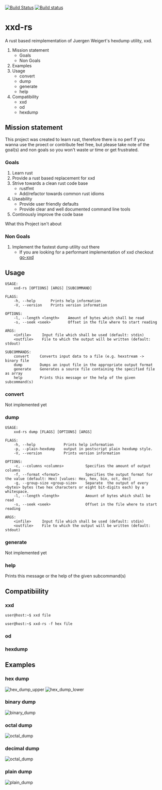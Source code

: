 [![Build Status](https://travis-ci.org/Nicoretti/xxd-rs.svg?branch=master)](https://travis-ci.org/Nicoretti/xxd-rs)
[![Build status](https://ci.appveyor.com/api/projects/status/nki2w285pjq73jhk/branch/master?svg=true)](https://ci.appveyor.com/project/Nicoretti/xxd-rs/branch/master)

# xxd-rs
A rust based reimplementation of Juergen Weigert's hexdump utility, xxd.

1. Mission statement
    - Goals
    - Non Goals
2. Examples
3. Usage
    - convert
    - dump
    - generate
    - help
4. Compatibility
    - xxd
    - od
    - hexdump

## Mission statement
This project was created to learn rust, therefore there is no perf
If you wanna use the proect or contribute feel free, but please take note
of the goal(s) and non goals so you won't waste ur time or get frustrated.

### Goals
1. Learn rust
2. Provide a rust based replacement for xxd
3. Strive towards a clean rust code base
    - rustfmt
    - Add/refactor towards common rust idioms
4. Useability
    - Provide user friendly defaults
    - Provide clear and well documented command line tools
5. Continously improve the code base

What this Project isn't about

### Non Goals
1. Implement the fastest dump utility out there
    - If you are looking for a performant implementation of xxd
      checkout [go-xxd](https://github.com/felixge/go-xxd)

## Usage
```
USAGE:
    xxd-rs [OPTIONS] [ARGS] [SUBCOMMAND]

FLAGS:
    -h, --help       Prints help information
    -V, --version    Prints version information

OPTIONS:
    -l, --length <length>    Amount of bytes which shall be read
    -s, --seek <seek>        Offset in the file where to start reading

ARGS:
    <infile>     Input file which shall be used (default: stdin)
    <outfile>    File to which the output will be written (default: stdout)

SUBCOMMANDS:
    convert     Converts input data to a file (e.g. hexstream -> binary file
    dump        Dumps an input file in the appropriate output format
    generate    Generates a source file containing the specified file as array
    help        Prints this message or the help of the given subcommand(s)
```
### convert
Not implemented yet

### dump
```
USAGE:
    xxd-rs dump [FLAGS] [OPTIONS] [ARGS]

FLAGS:
    -h, --help             Prints help information
    -p, --plain-hexdump    output in postscript plain hexdump style.
    -V, --version          Prints version information

OPTIONS:
    -c, --columns <columns>          Specifies the amount of output columns
    -f, --format <format>            Specifies the output format for the value (default: Hex) [values: Hex, hex, bin, oct, dec]
    -g, --group-size <group-size>    Separate  the output of every <bytes> bytes (two hex characters or eight bit-digits each) by a whitespace.
    -l, --length <length>            Amount of bytes which shall be read
    -s, --seek <seek>                Offset in the file where to start reading

ARGS:
    <infile>     Input file which shall be used (default: stdin)
    <outfile>    File to which the output will be written (default: stdout)
```
### generate
Not implemented yet

### help
Prints this message or the help of the given subcommand(s)

## Compatibiility
### xxd

```
user@host:~$ xxd file
```

```
user@host:~$ xxd-rs -f hex file
```
### od
### hexdump

## Examples
### hex dump
![hex_dump_upper](resources/screen_shot_hex_upper.png)
![hex_dump_lower](resources/screen_shot_hex_lower.png)

### binary dump
![binary_dump](resources/screen_shot_bin.png)

### octal dump
![octal_dump](resources/screen_shot_oct.png)

### decimal dump
![octal_dump](resources/screen_shot_dec.png)

### plain dump
![plain_dump](resources/screen_shot_plain.png)

